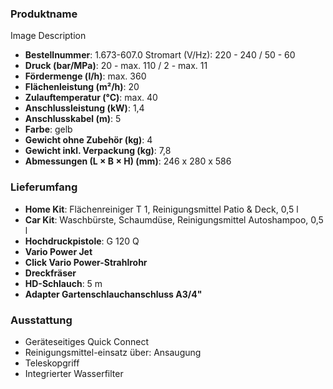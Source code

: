 ### Produktname
Image Description
- **Bestellnummer**: 1.673-607.0 
Stromart (V/Hz): 220 - 240 / 50 - 60 
- **Druck (bar/MPa)**: 20 - max. 110 / 2 - max. 11
- **Fördermenge (l/h)**: max. 360
- **Flächenleistung (m²/h)**: 20
- **Zulauftemperatur (°C)**: max. 40
- **Anschlussleistung (kW)**: 1,4
- **Anschlusskabel (m)**: 5
- **Farbe**: gelb
- **Gewicht ohne Zubehör (kg)**: 4
- **Gewicht inkl. Verpackung (kg)**: 7,8
- **Abmessungen (L × B × H) (mm)**: 246 x 280 x 586 
### Lieferumfang

- **Home Kit**: Flächenreiniger T 1, Reinigungsmittel Patio & Deck, 0,5 l
- **Car Kit**: Waschbürste, Schaumdüse, Reinigungsmittel Autoshampoo, 0,5 l
- **Hochdruckpistole**: G 120 Q
- **Vario Power Jet**
- **Click Vario Power-Strahlrohr**
- **Dreckfräser**
- **HD-Schlauch**: 5 m
- **Adapter Gartenschlauchanschluss A3/4"** 

### Ausstattung

- Geräteseitiges Quick Connect
- Reinigungsmittel-einsatz über: Ansaugung
- Teleskopgriff
- Integrierter Wasserfilter
